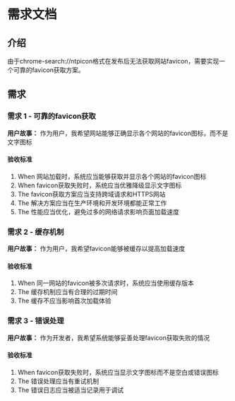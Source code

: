 # 需求文档

## 介绍

由于chrome-search://ntpicon格式在发布后无法获取网站favicon，需要实现一个可靠的favicon获取方案。

## 需求

### 需求 1 - 可靠的favicon获取

**用户故事：** 作为用户，我希望网站能够正确显示各个网站的favicon图标，而不是文字图标

#### 验收标准

1. When 网站加载时，系统应当能够获取并显示各个网站的favicon图标
2. When favicon获取失败时，系统应当优雅降级显示文字图标
3. The favicon获取方案应当支持跨域请求和HTTPS网站
4. The 解决方案应当在生产环境和开发环境都能正常工作
5. The 性能应当优化，避免过多的网络请求影响页面加载速度

### 需求 2 - 缓存机制

**用户故事：** 作为用户，我希望favicon能够被缓存以提高加载速度

#### 验收标准

1. When 同一网站的favicon被多次请求时，系统应当使用缓存版本
2. The 缓存机制应当有合理的过期时间
3. The 缓存不应当影响首次加载体验

### 需求 3 - 错误处理

**用户故事：** 作为开发者，我希望系统能够妥善处理favicon获取失败的情况

#### 验收标准

1. When favicon获取失败时，系统应当显示文字图标而不是空白或错误图标
2. The 错误处理应当有重试机制
3. The 错误日志应当被适当记录用于调试